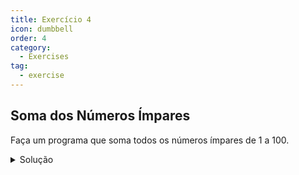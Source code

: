 ```yaml
---
title: Exercício 4
icon: dumbbell
order: 4
category:
  - Exercises
tag:
  - exercise
---
```


## Soma dos Números Ímpares

Faça um programa que soma todos os números ímpares de 1 a 100.

<details>
  <summary>Solução</summary>

  ### Código
  ```js
    function somaImparesAte100() {
        let soma = 0;
        for (let i = 1; i <= 100; i += 2) {
            soma += i;
        }
        return soma;
    }

    const resultado = somaImparesAte100();
    console.log('A soma dos números ímpares de 1 a 100 é:', resultado);
  ```

  ### Explicação
  Nesta solução, usamos um loop for para percorrer os números de 1 a 100, incrementando de 2 em 2 (apenas números ímpares) e somando cada número à variável soma. No final, imprimimos a soma no console.
</details>